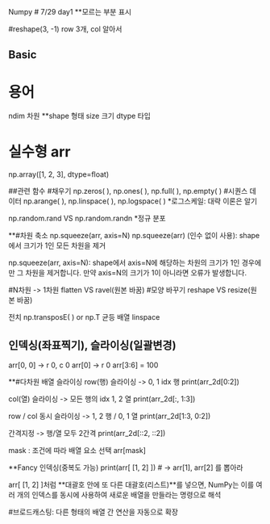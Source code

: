 Numpy # 7/29 day1
**모르는 부분 표시

#reshape(3, -1) row 3개, col 알아서

## Basic
# 용어
ndim 차원
**shape 형태
size 크기
dtype 타입

# 실수형 arr
np.array([1, 2, 3], dtype=float)

##관련 함수
#채우기
np.zeros( ), np.ones( ), np.full( ), np.empty( )
#시퀀스 데이터
np.arange( ), np.linspace( ), np.logspace( )
*로그스케일: 대략 이론은 알기

np.random.rand VS np.random.randn
*정규 분포

**#차원 축소 np.squeeze(arr, axis=N)
np.squeeze(arr) (인수 없이 사용): shape에서 크기가 1인 모든 차원을 제거

np.squeeze(arr, axis=N): shape에서 axis=N에 해당하는 차원의 크기가 1인 경우에만 그 차원을 제거합니다. 만약 axis=N의 크기가 1이 아니라면 오류가 발생합니다.

#N차원 -> 1차원
flatten VS ravel(원본 바꿈) 
#모양 바꾸기
reshape VS resize(원본 바꿈)

전치 np.transposE( ) or np.T
균등 배열 linspace

## 인덱싱(좌표찍기), 슬라이싱(일괄변경)
arr[0, 0] -> r 0, c 0
arr[0] -> r 0
arr[3:6] = 100

**#다차원 배열 슬라이싱
row(행) 슬라이싱 -> 0, 1 idx 행
print(arr_2d[0:2])

col(열) 슬라이싱 -> 모든 행의 idx 1, 2 열
print(arr_2d[:, 1:3])

row / col 동시 슬라이싱 -> 1, 2 행 / 0, 1 열 
print(arr_2d[1:3, 0:2])

간격지정  -> 행/열 모두 2간격
print(arr_2d[::2, ::2])  

mask : 조건에 따라 배열 요소 선택
arr[mask]

**Fancy 인덱싱(중복도 가능)
print(arr[ [1, 2] ])  # -> arr[1], arr[2] 를 뽑아라

arr[ [1, 2] ]처럼 **대괄호 안에 또 다른 대괄호(리스트)**를 넣으면,
NumPy는 이를 여러 개의 인덱스를 동시에 사용하여 새로운 배열을 만들라는 명령으로 해석

#브로드캐스팅: 다른 형태의 배열 간 연산을 자동으로 확장
